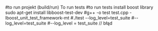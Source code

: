 #to run projekt (build/run)
To run tests
#to run tests install boost library sudo apt-get install libboost-test-dev
#g++ -o test test.cpp -lboost_unit_test_framework-mt
#./test --log_level=test_suite
#--log_level=test_suite
#--log_level = test_suite // błąd
